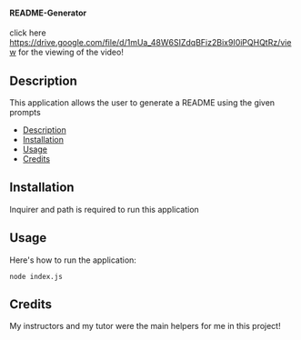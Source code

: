#### README-Generator

click here https://drive.google.com/file/d/1mUa_48W6SIZdqBFiz2Bix9I0iPQHQtRz/view for the viewing of the video!

## Description

This application allows the user to generate a README using the given prompts

* [Description](#description)
* [Installation](#installation)
* [Usage](#usage)
* [Credits](#credits)


## Installation

Inquirer and path is required to run this application

## Usage

Here's how to run the application:

```
node index.js
```

## Credits

My instructors and my tutor were the main helpers for me in this project!